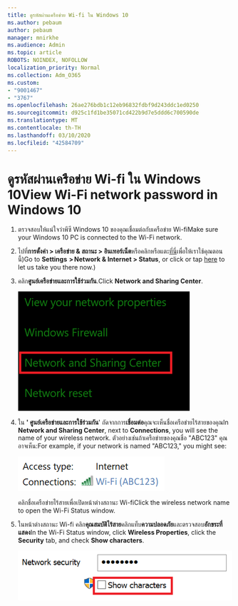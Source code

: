 ```yaml
---
title: ดูรหัสผ่านเครือข่าย Wi-fi ใน Windows 10
ms.author: pebaum
author: pebaum
manager: mnirkhe
ms.audience: Admin
ms.topic: article
ROBOTS: NOINDEX, NOFOLLOW
localization_priority: Normal
ms.collection: Adm_O365
ms.custom:
- "9001467"
- "3767"
ms.openlocfilehash: 26ae276bdb1c12eb96832fdbf9d243ddc1ed0250
ms.sourcegitcommit: d925c1fd1be35071cd422b9d7e5ddd6c700590de
ms.translationtype: MT
ms.contentlocale: th-TH
ms.lasthandoff: 03/10/2020
ms.locfileid: "42584709"
---
```

# <a name="view-wi-fi-network-password-in-windows-10"></a><span data-ttu-id="41058-102">ดูรหัสผ่านเครือข่าย Wi-fi ใน Windows 10</span><span class="sxs-lookup"><span data-stu-id="41058-102">View Wi-Fi network password in Windows 10</span></span>

1. <span data-ttu-id="41058-103">ตรวจสอบให้แน่ใจว่าพีซี Windows 10 ของคุณเชื่อมต่อกับเครือข่าย Wi-fi</span><span class="sxs-lookup"><span data-stu-id="41058-103">Make sure your Windows 10 PC is connected to the Wi-Fi network.</span></span>

2. <span data-ttu-id="41058-104">ไปที่**การตั้งค่า > เครือข่าย & สถานะ > อินเทอร์เน็ต**หรือคลิกหรือแตะ[ที่นี่](ms-settings:network?activationSource=GetHelp)เพื่อให้เราใช้คุณตอนนี้)</span><span class="sxs-lookup"><span data-stu-id="41058-104">Go to **Settings  > Network & Internet  > Status**, or click or tap [here](ms-settings:network?activationSource=GetHelp) to let us take you there now.)</span></span>

3. <span data-ttu-id="41058-105">คลิก**ศูนย์เครือข่ายและการใช้ร่วมกัน**.</span><span class="sxs-lookup"><span data-stu-id="41058-105">Click **Network and Sharing Center**.</span></span>

    ![ศูนย์เครือข่ายและการใช้งานร่วมกัน](media/network-sharing-center.png)

4. <span data-ttu-id="41058-107">ใน **' ศูนย์เครือข่ายและการใช้ร่วมกัน**' ถัดจากการ**เชื่อมต่อ**คุณจะเห็นชื่อเครือข่ายไร้สายของคุณ</span><span class="sxs-lookup"><span data-stu-id="41058-107">In **Network and Sharing Center**, next to **Connections**, you will see the name of your wireless network.</span></span> <span data-ttu-id="41058-108">ตัวอย่างเช่นถ้าเครือข่ายของคุณชื่อ "ABC123" คุณอาจเห็น:</span><span class="sxs-lookup"><span data-stu-id="41058-108">For example, if your network is named "ABC123," you might see:</span></span>

    ![การเชื่อมต่อเครือข่าย](media/network-connections.png)

    <span data-ttu-id="41058-110">คลิกชื่อเครือข่ายไร้สายเพื่อเปิดหน้าต่างสถานะ Wi-fi</span><span class="sxs-lookup"><span data-stu-id="41058-110">Click the wireless network name to open the Wi-Fi Status window.</span></span> 

5. <span data-ttu-id="41058-111">ในหน้าต่างสถานะ Wi-fi คลิก**คุณสมบัติไร้สาย**คลิกแท็บ**ความปลอดภัย**และตรวจสอบ**อักขระที่แสดง**</span><span class="sxs-lookup"><span data-stu-id="41058-111">In the Wi-Fi Status window, click **Wireless Properties**, click the **Security** tab, and check **Show characters**.</span></span>

    ![แสดงอักขระรหัสผ่าน Wi-fi](media/show-password-characters.png)

